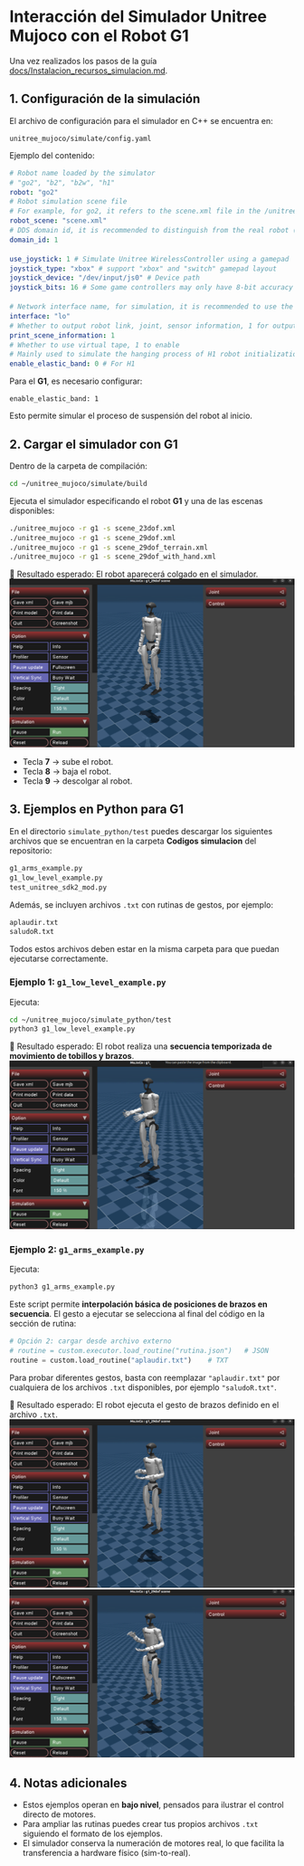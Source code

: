 # Interacción del Simulador Unitree Mujoco con el Robot G1

Una vez realizados los pasos de la guía [docs/Instalacion_recursos_simulacion.md](./docs/Instalacion_recursos_simulacion.md).

## 1. Configuración de la simulación

El archivo de configuración para el simulador en C++ se encuentra en:

```
unitree_mujoco/simulate/config.yaml
```

Ejemplo del contenido:

```yaml
# Robot name loaded by the simulator
# "go2", "b2", "b2w", "h1"
robot: "go2"
# Robot simulation scene file
# For example, for go2, it refers to the scene.xml file in the /unitree_robots/go2/ folder
robot_scene: "scene.xml"
# DDS domain id, it is recommended to distinguish from the real robot (default is 0 on the real robot)
domain_id: 1

use_joystick: 1 # Simulate Unitree WirelessController using a gamepad
joystick_type: "xbox" # support "xbox" and "switch" gamepad layout
joystick_device: "/dev/input/js0" # Device path
joystick_bits: 16 # Some game controllers may only have 8-bit accuracy

# Network interface name, for simulation, it is recommended to use the local loopback "lo"
interface: "lo"
# Whether to output robot link, joint, sensor information, 1 for output
print_scene_information: 1
# Whether to use virtual tape, 1 to enable
# Mainly used to simulate the hanging process of H1 robot initialization
enable_elastic_band: 0 # For H1
```

Para el ​**G1**​, es necesario configurar:

```
enable_elastic_band: 1
```

Esto permite simular el proceso de suspensión del robot al inicio.

## 2. Cargar el simulador con G1

Dentro de la carpeta de compilación:

```bash
cd ~/unitree_mujoco/simulate/build
```

Ejecuta el simulador especificando el robot **G1** y una de las escenas disponibles:

```bash
./unitree_mujoco -r g1 -s scene_23dof.xml
./unitree_mujoco -r g1 -s scene_29dof.xml
./unitree_mujoco -r g1 -s scene_29dof_terrain.xml
./unitree_mujoco -r g1 -s scene_29dof_with_hand.xml
```

📌 Resultado esperado: El robot aparecerá colgado en el simulador.
![1759168040102](images/Simulacion_G1_Mujoco/1759168040102.png)

* Tecla **7** → sube el robot.
* Tecla **8** → baja el robot.
* Tecla **9** → descolgar al robot.

## 3. Ejemplos en Python para G1

En el directorio `simulate_python/test` puedes descargar los siguientes archivos que se encuentran en la carpeta **Codigos simulacion** del repositorio:

```bash
g1_arms_example.py
g1_low_level_example.py
test_unitree_sdk2_mod.py
```

Además, se incluyen archivos `.txt` con rutinas de gestos, por ejemplo:

```txt
aplaudir.txt
saludoR.txt
```

Todos estos archivos deben estar en la misma carpeta para que puedan ejecutarse correctamente.

### Ejemplo 1: `g1_low_level_example.py`

Ejecuta:

```bash
cd ~/unitree_mujoco/simulate_python/test
python3 g1_low_level_example.py
```

📌 Resultado esperado:
El robot realiza una ​**secuencia temporizada de movimiento de tobillos y brazos**​.
![1759167980800](images/Simulacion_G1_Mujoco/1759167980800.png)


### Ejemplo 2: `g1_arms_example.py`

Ejecuta:

```bash
python3 g1_arms_example.py
```

Este script permite ​**interpolación básica de posiciones de brazos en secuencia**​.
El gesto a ejecutar se selecciona al final del código en la sección de rutina:

```python
# Opción 2: cargar desde archivo externo
# routine = custom.executor.load_routine("rutina.json")   # JSON
routine = custom.load_routine("aplaudir.txt")    # TXT
```

Para probar diferentes gestos, basta con reemplazar `"aplaudir.txt"` por cualquiera de los archivos `.txt` disponibles, por ejemplo `"saludoR.txt"`.

📌 Resultado esperado:
El robot ejecuta el gesto de brazos definido en el archivo `.txt`.
![1759168104008](images/Simulacion_G1_Mujoco/1759168104008.png)
![1759168133309](images/Simulacion_G1_Mujoco/1759168133309.png)

## 4. Notas adicionales

* Estos ejemplos operan en ​**bajo nivel**​, pensados para ilustrar el control directo de motores.
* Para ampliar las rutinas puedes crear tus propios archivos `.txt` siguiendo el formato de los ejemplos.
* El simulador conserva la numeración de motores real, lo que facilita la transferencia a hardware físico (sim-to-real).

